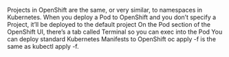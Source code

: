 Projects in OpenShift are the same, or very similar, to namespaces in Kubernetes.
When you deploy a Pod to OpenShift and you don’t specify a Project, it’ll be deployed to the default project
On the Pod section of the OpenShift UI, there’s a tab called Terminal so you can exec into the Pod
You can deploy standard Kubernetes Manifests to OpenShift
oc apply -f is the same as kubectl apply -f.






